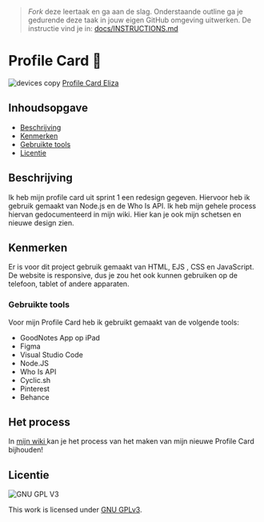 > _Fork_ deze leertaak en ga aan de slag. Onderstaande outline ga je gedurende deze taak in jouw eigen GitHub omgeving uitwerken. De instructie vind je in: [docs/INSTRUCTIONS.md](docs/INSTRUCTIONS.md)

# Profile Card 🌷

![devices copy](https://user-images.githubusercontent.com/106411511/219885243-69b09da5-647b-4371-b52c-7b6025339676.jpg)
<a href="https://different-jade-sockeye.cyclic.app/">Profile Card Eliza</a>

## Inhoudsopgave

  * [Beschrijving](#beschrijving)
  * [Kenmerken](#kenmerken)
  * [Gebruikte tools](#gebruikte-tools)
  * [Licentie](#licentie)

## Beschrijving

Ik heb mijn profile card uit sprint 1 een redesign gegeven. Hiervoor heb ik gebruik gemaakt van Node.js en de Who Is API. Ik heb mijn gehele process hiervan gedocumenteerd in mijn wiki. Hier kan je ook mijn schetsen en nieuwe design zien. 

## Kenmerken

Er is voor dit project gebruik gemaakt van HTML, EJS , CSS en JavaScript. De website is responsive, dus je zou het ook kunnen gebruiken op de telefoon, tablet of andere apparaten.

### Gebruikte tools

Voor mijn Profile Card heb ik gebruikt gemaakt van de volgende tools: 

* GoodNotes App op iPad
* Figma
* Visual Studio Code
* Node.JS
* Who Is API
* Cyclic.sh
* Pinterest
* Behance

## Het process

In <a href="https://github.com/moonlightlizaa/connect-your-tribe-profile-card/wiki"> mijn wiki </a> kan je het process van het maken van mijn nieuwe Profile Card bijhouden! 

## Licentie

![GNU GPL V3](https://www.gnu.org/graphics/gplv3-127x51.png)

This work is licensed under [GNU GPLv3](./LICENSE).
